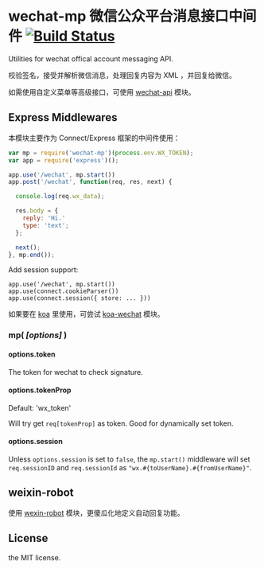 # wechat-mp 微信公众平台消息接口中间件 [![Build Status](https://travis-ci.org/node-webot/wechat-mp.png?branch=master)](https://travis-ci.org/node-webot/wechat-mp)

Utilities for wechat offical account messaging API.

校验签名，接受并解析微信消息，处理回复内容为 XML ，并回复给微信。

如需使用自定义菜单等高级接口，可使用 [wechat-api](https://www.npmjs.org/package/wechat-api) 模块。

## Express Middlewares

本模块主要作为 Connect/Express 框架的中间件使用：

```javascript
var mp = require('wechat-mp')(process.env.WX_TOKEN);
var app = require('express')();

app.use('/wechat', mp.start())
app.post('/wechat', function(req, res, next) {

  console.log(req.wx_data);

  res.body = {
    reply: 'Hi.'
    type: 'text';
  };

  next();
}, mp.end());
```

Add session support:

```
app.use('/wechat', mp.start())
app.use(connect.cookieParser())
app.use(connect.session({ store: ... }))
```

如果要在 [koa](http://koajs.com/) 里使用，可尝试 [koa-wechat](https://www.npmjs.org/package/koa-wechat) 模块。


### mp( *[options]* )

#### options.token

The token for wechat to check signature.

#### options.tokenProp

Default: 'wx\_token'

Will try get `req[tokenProp]` as token. Good for dynamically set token.

#### options.session

Unless `options.session` is set to `false`,
the `mp.start()` middleware will set `req.sessionID` and `req.sessionId`
as `"wx.#{toUserName}.#{fromUserName}"`.


## weixin-robot

使用 [wexin-robot](https://github.com/node-webot/weixin-robot) 模块，更傻瓜化地定义自动回复功能。


## License

the MIT license.
